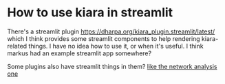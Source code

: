 # How to use kiara in streamlit

There's a streamlit plugin https://dharpa.org/kiara_plugin.streamlit/latest/ which I think provides some streamlit components to help rendering kiara-related things. I have no idea how to use it, or when it's useful. I think markus had an example streamlit app somewhere?

Some plugins also have streamlit things in them? [like the network analysis one](https://dharpa.org/kiara_plugin.network_analysis/latest/reference/kiara_plugin/network_analysis/streamlit/components/__init__/)

